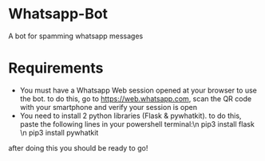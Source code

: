 # Whatsapp-Bot
A bot for spamming whatsapp messages
# Requirements
- You must have a Whatsapp Web session opened at your browser to use the bot. to do this, go to https://web.whatsapp.com, scan the QR code with your smartphone and verify your session is open
- You need to install 2 python libraries (Flask & pywhatkit). to do this, paste the following lines in your powershell terminal:\n
pip3 install flask \n
pip3 install pywhatkit

after doing this you should be ready to go!
